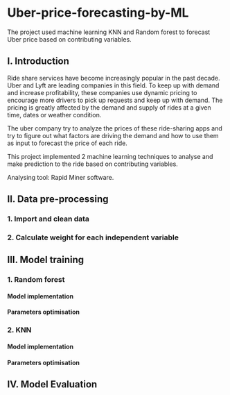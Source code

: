 # Uber-price-forecasting-by-ML
The project used machine learning KNN and Random forest to forecast Uber price based on contributing variables.
## I. Introduction
Ride share services have become increasingly popular in the past decade. Uber and Lyft are leading companies in this field. To keep up with demand and increase profitability, these companies use dynamic pricing to encourage more drivers to pick up requests and keep up with demand. The pricing is greatly affected by the demand and supply of rides at a given time, dates or weather condition. 

The uber company try to analyze the prices of these ride-sharing apps and try to figure out what factors are driving the demand and how to use them as input to forecast the price of each ride. 

This project implemented 2 machine learning techniques to analyse and make prediction to the ride based on contributing variables. 

Analysing tool: Rapid Miner software.
## II. Data pre-processing

### 1. Import and clean data
### 2. Calculate weight for each independent variable
## III. Model training
### 1. Random forest
#### Model implementation
#### Parameters optimisation
### 2. KNN
#### Model implementation
#### Parameters optimisation
## IV. Model Evaluation

